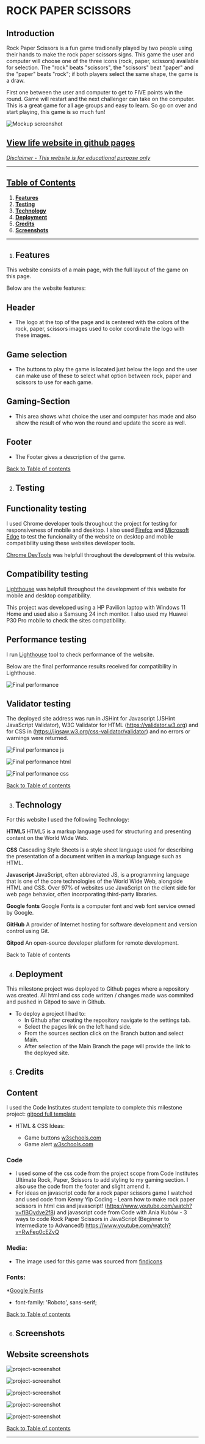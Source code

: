 # ROCK PAPER SCISSORS
## Introduction

Rock Paper Scissors is a fun game tradionally played by two people using their hands to make the rock paper scissors signs. This game the user and computer will choose one of the three icons (rock, paper, scissors) available for selection. The "rock" beats "scissors", the "scissors" beat "paper" and the "paper" beats "rock"; if both players select the same shape, the game is a draw.

First one between the user and computer to get to FIVE points win the round. Game will restart and the next challenger can take on the computer. This is a great game for all age groups and easy to learn. So go on over and start playing, this game is so much fun!

![Mockup screenshot](assets/images/game-cover-image.png)

## [View life website in github pages](https://clayc03.github.io/rock-paper-scissors/) 

<u>*Disclaimer - This website is for educational purpose only*</u>

<hr>

## **[Table of Contents](#contents)**
1. **[Features](#features)**
2. **[Testing](#testing)**
3. **[Technology](#technology)**
4. **[Deployment](#deployment)**
5. **[Credits](#credits)**
6. **[Screenshots](#screenshots)**

<hr>

1. ## Features
This website consists of a main page, with the full layout of the game on this page. 

Below are the website features:

## Header

* The logo at the top of the page and is centered with the colors of the rock, paper, scissors images used to color coordinate the logo with these images.

## Game selection

* The buttons to play the game is located just below the logo and the user can make use of these to select what option between rock, paper and scissors to use for each game.

## Gaming-Section

* This area shows what choice the user and computer has made and also show the result of who won the round and update the score as well.

## Footer

* The Footer gives a description of the game.

[Back to Table of contents](#table-of-contents)

2. ## Testing

## Functionality testing 

 I used Chrome developer tools throughout the project for testing for responsiveness of mobile and desktop. I also used [Firefox](https://www.mozilla.org/en-US/firefox/new/) and [Microsoft Edge](https://www.microsoft.com/en-us/edge) to test the funcionality of the website on desktop and mobile compatibility using these websites developer tools.
 
 [Chrome DevTools](https://developer.chrome.com/docs/devtools/) was helpfull throughout the development of this website.


## Compatibility testing

[Lighthouse](https://developers.google.com/web/tools/lighthouse) was helpfull throughout the development of this website for mobile and desktop compatibility.
 
This project was developed using a HP Pavilion laptop with Windows 11 Home and used also a Samsung 24 inch monitor. I also used my Huawei P30 Pro mobile to check the sites compatibility.

## Performance testing

I run [Lighthouse](https://developers.google.com/web/tools/lighthouse/) tool to check performance of the website.

Below are the final performance results received for compatibility in Lighthouse. 

![Final performance](assets/images/performance-image.png)

## Validator testing

The deployed site address was run in JSHint for Javascript (JSHint JavaScript Validator), W3C Validator for HTML (https://validator.w3.org) and for CSS in (https://jigsaw.w3.org/css-validator/validator) and no errors or warnings were returned.

![Final performance js](assets/images/js-performance.png)

![Final performance html](assets/images/html-performance.png)

![Final performance css](assets/images/css-performance.png)

[Back to Table of contents](#table-of-contents)

3. ## Technology

For this website I used the following Technology:

**HTML5**
HTML5 is a markup language used for structuring and presenting content on the World Wide Web.

**CSS**
Cascading Style Sheets is a style sheet language used for describing the presentation of a document written in a markup language such as HTML.

**Javascript**
JavaScript, often abbreviated JS, is a programming language that is one of the core technologies of the World Wide Web, alongside HTML and CSS. Over 97% of websites use JavaScript on the client side for web page behavior, often incorporating third-party libraries.

**Google fonts**
Google Fonts is a computer font and web font service owned by Google.

**GitHub**
A provider of Internet hosting for software development and version control using Git. 

**Gitpod**
An open-source developer platform for remote development.

Back to Table of contents


4. ## Deployment

This milestone project was deployed to Github pages where a repository was created. All html and css code written / changes made was commited and pushed in Gitpod to save in Github.

* To deploy a project I had to:
  * In Github after creating the repository navigate to the settings tab.
  * Select the pages link on the left hand side. 
  * From the sources section click on the Branch button and select Main. 
  * After selection of the Main Branch the page will provide the link to the deployed site. 

5. ## Credits

## Content

I used the Code Institutes student template to complete this milestone project: [gitpod full template](https://github.com/Code-Institute-Org/gitpod-full-template)

* HTML & CSS Ideas:

    * Game buttons [w3schools.com](https://www.w3schools.com/css/css3_buttons.asp)
    * Game alert [w3schools.com](https://www.w3schools.com/jsref/met_win_alert.asp)

### Code

* I used some of the css code from the project scope from Code Institutes Ultimate Rock, Paper, Scissors to add styling to my gaming section. I also use the code from the footer and slight amend it.
* For ideas on javascript code for a rock paper scissors game I watched and used code from Kenny Yip Coding  - Learn how to make rock paper scissors in html css and javascript!
(https://www.youtube.com/watch?v=fIBOydve2f8) and javascript code from Code with Ania Kubów - 3 ways to code Rock Paper Scissors in JavaScript (Beginner to Intermediate to Advanced!)
https://www.youtube.com/watch?v=RwFeg0cEZvQ

### Media:

* The image used for this game was sourced from [findicons](https://findicons.com/search/game-rock-paper-scissors)

### Fonts:

*[Google Fonts](https://fonts.google.com/)
 * font-family: 'Roboto', sans-serif;

[Back to Table of contents](#table-of-contents)

6. ## Screenshots

## Website screenshots

![project-screenshot](assets/images/final-image.png)

![project-screenshot](assets/images/draw-image.png)

![project-screenshot](assets/images/win-image.png)

![project-screenshot](assets/images/lose-image.png)

![project-screenshot](assets/images/game-result-image.png)

[Back to Table of contents](#table-of-contents)

<hr>

